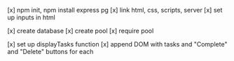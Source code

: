 [x] npm init, npm install express pg
[x] link html, css, scripts, server
[x] set up inputs in html

[x] create database
[x] create pool
[x] require pool

[x] set up displayTasks function
[x] append DOM with tasks and "Complete" and "Delete" buttons for each
